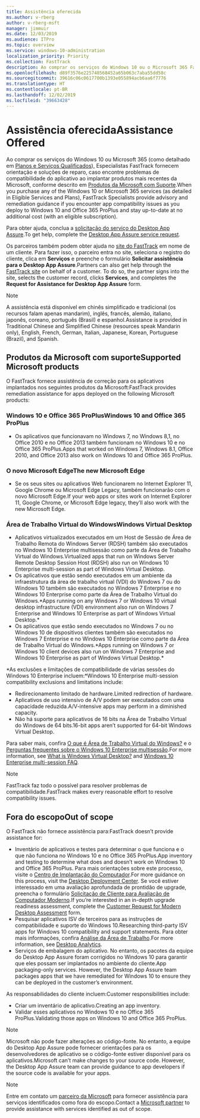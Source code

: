 ```yaml
---
title: Assistência oferecida
ms.author: v-rberg
author: v-rberg-msft
manager: jimmuir
ms.date: 12/03/2019
ms.audience: ITPro
ms.topic: overview
ms.service: windows-10-administration
localization_priority: Priority
ms.collection: FastTrack
description: Ao comprar os serviços do Windows 10 ou o Microsoft 365 FastTrack especialistas oferecem comunicação e orientação de reparação para implantar para Windows 10 e no Office 365 ProPlus e a se manter atualizado sem custo adicional (com uma assinatura qualificada).
ms.openlocfilehash: d89f3576e225748568452a65b063c7aba55dd58c
ms.sourcegitcommit: 39616c06c0617700b1393e055894acb6aa6f7776
ms.translationtype: HT
ms.contentlocale: pt-BR
ms.lasthandoff: 12/02/2019
ms.locfileid: "39663428"
---
```

# <a name="assistance-offered"></a><span data-ttu-id="8cdf8-103">Assistência oferecida</span><span class="sxs-lookup"><span data-stu-id="8cdf8-103">Assistance Offered</span></span>  

<span data-ttu-id="8cdf8-104">Ao comprar os serviços do Windows 10 ou Microsoft 365 (como detalhado em [Planos e Serviços Qualificados](M365-eligible-services-and-plans.md)), Especialistas FastTrack fornecem orientação e soluções de reparo, caso encontre problemas de compatibilidade do aplicativo ao implantar produtos mais recentes da Microsoft, conforme descrito em [Produtos da Microsoft com Suporte](#supported-microsoft-products).</span><span class="sxs-lookup"><span data-stu-id="8cdf8-104">When you purchase any of the Windows 10 or Microsoft 365 services (as detailed in Eligible Services and Plans), FastTrack Specialists provide advisory and remediation guidance if you encounter app compatibility issues as you deploy to Windows 10 and Office 365 ProPlus and stay up-to-date at no additional cost (with an eligible subscription).</span></span>

<span data-ttu-id="8cdf8-105">Para obter ajuda, conclua a [solicitação do serviço do Desktop App Assure](https://go.microsoft.com/fwlink/?linkid=2022721).</span><span class="sxs-lookup"><span data-stu-id="8cdf8-105">To get help, complete the [Desktop App Assure service request](https://go.microsoft.com/fwlink/?linkid=2022721).</span></span>

<span data-ttu-id="8cdf8-p101">Os parceiros também podem obter ajuda no [site do FastTrack](https://go.microsoft.com/fwlink/?linkid=780698) em nome de um cliente. Para fazer isso, o parceiro entra no site, seleciona o registro do cliente, clica em **Serviços** e preenche o formulário **Solicitar assistência para o Desktop App Assure**.</span><span class="sxs-lookup"><span data-stu-id="8cdf8-p101">Partners can also get help through the [FastTrack site](https://go.microsoft.com/fwlink/?linkid=780698) on behalf of a customer. To do so, the partner signs into the site, selects the customer record, clicks **Services**, and completes the **Request for Assistance for Desktop App Assure** form.</span></span>

> [!NOTE]
> <span data-ttu-id="8cdf8-108">A assistência está disponível em chinês simplificado e tradicional (os recursos falam apenas mandarim), inglês, francês, alemão, italiano, japonês, coreano, português (Brasil) e espanhol.</span><span class="sxs-lookup"><span data-stu-id="8cdf8-108">Assistance is provided in Traditional Chinese and Simplified Chinese (resources speak Mandarin only), English, French, German, Italian, Japanese, Korean, Portuguese (Brazil), and Spanish.</span></span> 

## <a name="supported-microsoft-products"></a><span data-ttu-id="8cdf8-109">Produtos da Microsoft com suporte</span><span class="sxs-lookup"><span data-stu-id="8cdf8-109">Supported Microsoft products</span></span>

<span data-ttu-id="8cdf8-110">O FastTrack fornece assistência de correção para os aplicativos implantados nos seguintes produtos da Microsoft:</span><span class="sxs-lookup"><span data-stu-id="8cdf8-110">FastTrack provides remediation assistance for apps deployed on the following Microsoft products:</span></span>

### <a name="windows-10-and-office-365-proplus"></a><span data-ttu-id="8cdf8-111">Windows 10 e Office 365 ProPlus</span><span class="sxs-lookup"><span data-stu-id="8cdf8-111">Windows 10 and Office 365 ProPlus</span></span>

- <span data-ttu-id="8cdf8-112">Os aplicativos que funcionavam no Windows 7, no Windows 8,1, no Office 2010 e no Office 2013 também funcionam no Windows 10 e no Office 365 ProPlus.</span><span class="sxs-lookup"><span data-stu-id="8cdf8-112">Apps that worked on Windows 7, Windows 8.1, Office 2010, and Office 2013 also work on Windows 10 and Office 365 ProPlus.</span></span>

### <a name="the-new-microsoft-edge"></a><span data-ttu-id="8cdf8-113">O novo Microsoft Edge</span><span class="sxs-lookup"><span data-stu-id="8cdf8-113">The new Microsoft Edge</span></span>

- <span data-ttu-id="8cdf8-114">Se os seus sites ou aplicativos Web funcionarem no Internet Explorer 11, Google Chrome ou Microsoft Edge Legacy, também funcionarão com o novo Microsoft Edge.</span><span class="sxs-lookup"><span data-stu-id="8cdf8-114">If your web apps or sites work on Internet Explorer 11, Google Chrome, or Microsoft Edge legacy, they’ll also work with the new Microsoft Edge.</span></span>

### <a name="windows-virtual-desktop"></a><span data-ttu-id="8cdf8-115">Área de Trabalho Virtual do Windows</span><span class="sxs-lookup"><span data-stu-id="8cdf8-115">Windows Virtual Desktop</span></span>

- <span data-ttu-id="8cdf8-116">Aplicativos virtualizados executados em um Host de Sessão de Área de Trabalho Remota do Windows Server (RDSH) também são executados no Windows 10 Enterprise multisessão como parte da Área de Trabalho Virtual do Windows.</span><span class="sxs-lookup"><span data-stu-id="8cdf8-116">Virtualized apps that run on Windows Server Remote Desktop Session Host (RDSH) also run on Windows 10 Enterprise multi-session as part of Windows Virtual Desktop.</span></span>
- <span data-ttu-id="8cdf8-117">Os aplicativos que estão sendo executados em um ambiente da infraestrutura da área de trabalho virtual (VDI) do Windows 7 ou do Windows 10 também são executados no Windows 7 Enterprise e no Windows 10 Enterprise como parte da Área de Trabalho Virtual do Windows.\*</span><span class="sxs-lookup"><span data-stu-id="8cdf8-117">Apps running on any Windows 7 or Windows 10 virtual desktop infrastructure (VDI) environment also run on Windows 7 Enterprise and Windows 10 Enterprise as part of Windows Virtual Desktop.\*</span></span>
- <span data-ttu-id="8cdf8-118">Os aplicativos que estão sendo executados no Windows 7 ou no Windows 10 de dispositivos clientes também são executados no Windows 7 Enterprise e no Windows 10 Enterprise como parte da Área de Trabalho Virtual do Windows.\*</span><span class="sxs-lookup"><span data-stu-id="8cdf8-118">Apps running on Windows 7 or Windows 10 client devices also run on Windows 7 Enterprise and Windows 10 Enterprise as part of Windows Virtual Desktop.\*</span></span>

<span data-ttu-id="8cdf8-119">\*As exclusões e limitações de compatibilidade de várias sessões do Windows 10 Enterprise incluem:</span><span class="sxs-lookup"><span data-stu-id="8cdf8-119">\*Windows 10 Enterprise multi-session compatibility exclusions and limitations include:</span></span>
- <span data-ttu-id="8cdf8-120">Redirecionamento limitado de hardware.</span><span class="sxs-lookup"><span data-stu-id="8cdf8-120">Limited redirection of hardware.</span></span>
- <span data-ttu-id="8cdf8-121">Aplicativos de uso intensivo de A/V podem ser executados com uma capacidade reduzida.</span><span class="sxs-lookup"><span data-stu-id="8cdf8-121">A/V-intensive apps may perform in a diminished capacity.</span></span>
- <span data-ttu-id="8cdf8-122">Não há suporte para aplicativos de 16 bits na Área de Trabalho Virtual do Windows de 64 bits.</span><span class="sxs-lookup"><span data-stu-id="8cdf8-122">16-bit apps aren’t supported for 64-bit Windows Virtual Desktop.</span></span>

<span data-ttu-id="8cdf8-123">Para saber mais, confira [O que é Área de Trabalho Virtual do Windows?](https://docs.microsoft.com/azure/virtual-desktop/overview) e o [Perguntas frequentes sobre o Windows 10 Enterprise multisessão](https://docs.microsoft.com/azure/virtual-desktop/windows-10-multisession-faq).</span><span class="sxs-lookup"><span data-stu-id="8cdf8-123">For more information, see [What is Windows Virtual Desktop?](https://docs.microsoft.com/azure/virtual-desktop/overview) and [Windows 10 Enterprise multi-session FAQ](https://docs.microsoft.com/azure/virtual-desktop/windows-10-multisession-faq).</span></span>

> [!NOTE]
> <span data-ttu-id="8cdf8-124">FastTrack faz todo o possível para resolver problemas de compatibilidade.</span><span class="sxs-lookup"><span data-stu-id="8cdf8-124">FastTrack makes every reasonable effort to resolve compatibility issues.</span></span> 

## <a name="out-of-scope"></a><span data-ttu-id="8cdf8-125">Fora do escopo</span><span class="sxs-lookup"><span data-stu-id="8cdf8-125">Out of scope</span></span>

<span data-ttu-id="8cdf8-126">O FastTrack não fornece assistência para:</span><span class="sxs-lookup"><span data-stu-id="8cdf8-126">FastTrack doesn’t provide assistance for:</span></span>
- <span data-ttu-id="8cdf8-127">Inventário de aplicativos e testes para determinar o que funciona e o que não funciona no Windows 10 e no Office 365 ProPlus.</span><span class="sxs-lookup"><span data-stu-id="8cdf8-127">App inventory and testing to determine what does and doesn’t work on Windows 10 and Office 365 ProPlus.</span></span> <span data-ttu-id="8cdf8-128">Para mais orientações sobre este processo, visite o [Centro de Implantação do Computador](https://go.microsoft.com/fwlink/?linkid=2080140).</span><span class="sxs-lookup"><span data-stu-id="8cdf8-128">For more guidance on this process, visit the [Desktop Deployment Center](https://go.microsoft.com/fwlink/?linkid=2080140).</span></span> <span data-ttu-id="8cdf8-129">Se você estiver interessado em uma avaliação aprofundada de prontidão de upgrade, preencha o formulário [Solicitação de Cliente para Avaliação de Computador Moderno](https://go.microsoft.com/fwlink/?linkid=2053818).</span><span class="sxs-lookup"><span data-stu-id="8cdf8-129">If you’re interested in an in-depth upgrade readiness assessment, complete the [Customer Request for Modern Desktop Assessment](https://go.microsoft.com/fwlink/?linkid=2053818) form.</span></span>
- <span data-ttu-id="8cdf8-130">Pesquisar aplicativos ISV de terceiros para as instruções de compatibilidade e suporte do Windows 10.</span><span class="sxs-lookup"><span data-stu-id="8cdf8-130">Researching third-party ISV apps for Windows 10 compatibility and support statements.</span></span> <span data-ttu-id="8cdf8-131">Para obter mais informações, confira [Análise da Área de Trabalho](https://docs.microsoft.com/sccm/desktop-analytics/overview).</span><span class="sxs-lookup"><span data-stu-id="8cdf8-131">For more information, see [Desktop Analytics](https://docs.microsoft.com/sccm/desktop-analytics/overview).</span></span>
- <span data-ttu-id="8cdf8-p104">Serviços de embalagem do aplicativo. No entanto, os pacotes da equipe do Desktop App Assure foram corrigidos no Windows 10 para garantir que eles possam ser implantados no ambiente do cliente.</span><span class="sxs-lookup"><span data-stu-id="8cdf8-p104">App packaging-only services. However, the Desktop App Assure team packages apps that we have remediated for Windows 10 to ensure they can be deployed in the customer’s environment.</span></span>

<span data-ttu-id="8cdf8-134">As responsabilidades do cliente incluem:</span><span class="sxs-lookup"><span data-stu-id="8cdf8-134">Customer responsibilities include:</span></span>
- <span data-ttu-id="8cdf8-135">Criar um inventário de aplicativo.</span><span class="sxs-lookup"><span data-stu-id="8cdf8-135">Creating an app inventory.</span></span>
- <span data-ttu-id="8cdf8-136">Validar esses aplicativos no Windows 10 e no Office 365 ProPlus.</span><span class="sxs-lookup"><span data-stu-id="8cdf8-136">Validating those apps on Windows 10 and Office 365 ProPlus.</span></span>

> [!NOTE]
> <span data-ttu-id="8cdf8-p105">Microsoft não pode fazer alterações ao código-fonte. No entanto, a equipe do Desktop App Assure pode fornecer orientações para os desenvolvedores de aplicativo se o código-fonte estiver disponível para os aplicativos.</span><span class="sxs-lookup"><span data-stu-id="8cdf8-p105">Microsoft can’t make changes to your source code. However, the Desktop App Assure team can provide guidance to app developers if the source code is available for your apps.</span></span>

> [!NOTE]
> <span data-ttu-id="8cdf8-139">Entre em contato um [parceiro da Microsoft](https://go.microsoft.com/fwlink/?linkid=2080150) para fornecer assistência para serviços identificados como fora do escopo.</span><span class="sxs-lookup"><span data-stu-id="8cdf8-139">Contact a [Microsoft partner](https://go.microsoft.com/fwlink/?linkid=2080150) to provide assistance with services identified as out of scope.</span></span>

